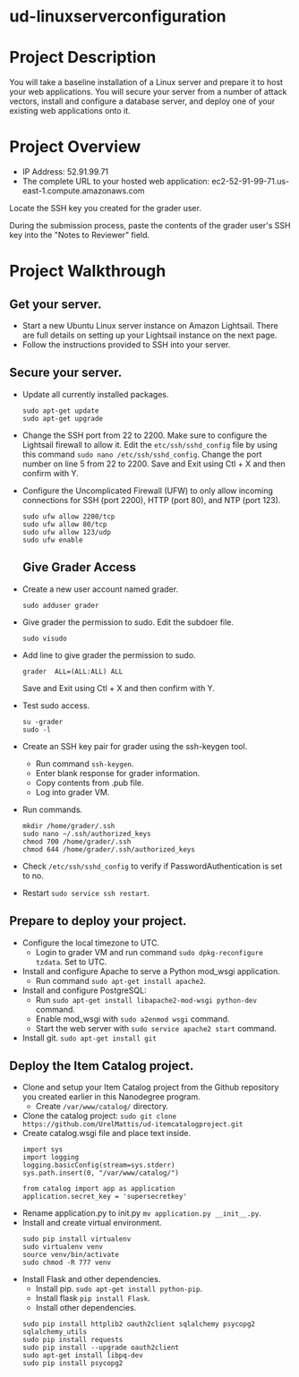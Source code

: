 # ud-linuxserverconfiguration

# Project Description
You will take a baseline installation of a Linux server and prepare it to host your web applications. You will secure your server from a number of attack vectors, install and configure a database server, and deploy one of your existing web applications onto it.

# Project Overview
* IP Address: 52.91.99.71
* The complete URL to your hosted web application: ec2-52-91-99-71.us-east-1.compute.amazonaws.com

Locate the SSH key you created for the grader user.

During the submission process, paste the contents of the grader user's SSH key into the "Notes to Reviewer" field.

# Project Walkthrough
## Get your server.
* Start a new Ubuntu Linux server instance on Amazon Lightsail. There are full details on setting up your Lightsail instance on the next page.
* Follow the instructions provided to SSH into your server.

## Secure your server.
* Update all currently installed packages.
  ```
  sudo apt-get update
  sudo apt-get upgrade
  ```
* Change the SSH port from 22 to 2200. Make sure to configure the Lightsail firewall to allow it.
   Edit the ```etc/ssh/sshd_config``` file by using this command ```sudo nano /etc/ssh/sshd_config```.
   Change the port number on line 5 from 22 to 2200.
   Save and Exit using Ctl + X and then confirm with Y.
* Configure the Uncomplicated Firewall (UFW) to only allow incoming connections for SSH (port 2200), HTTP (port 80), and NTP (port 123).
  ```
  sudo ufw allow 2200/tcp
  sudo ufw allow 80/tcp
  sudo ufw allow 123/udp
  sudo ufw enable
  ```
  ## Give Grader Access
* Create a new user account named grader.
  ```
  sudo adduser grader
  ```
* Give grader the permission to sudo.
   Edit the subdoer file.
  ```
  sudo visudo
  ```
* Add line to give grader the permission to sudo.
  ```
  grader  ALL=(ALL:ALL) ALL
  ```
   Save and Exit using Ctl + X and then confirm with Y.
  
* Test sudo access.
  ```
  su -grader
  sudo -l
  ```
* Create an SSH key pair for grader using the ssh-keygen tool.
  * Run command ```ssh-keygen```.
  * Enter blank response for grader information.
  * Copy contents from .pub file.
  * Log into grader VM.

* Run commands.
  ```
  mkdir /home/grader/.ssh
  sudo nano ~/.ssh/authorized_keys
  chmod 700 /home/grader/.ssh
  chmod 644 /home/grader/.ssh/authorized_keys
  ```
 * Check ```/etc/ssh/sshd_config``` to verify if PasswordAuthentication is set to no.
 
 * Restart ```sudo service ssh restart```.
 
  ## Prepare to deploy your project.
* Configure the local timezone to UTC. 
  * Login to grader VM and run command ```sudo dpkg-reconfigure tzdata```. 
  Set to UTC.
* Install and configure Apache to serve a Python mod_wsgi application.
  * Run command ```sudo apt-get install apache2```.
* Install and configure PostgreSQL:
  * Run ```sudo apt-get install libapache2-mod-wsgi python-dev``` command.
  * Enable mod_wsgi with ```sudo a2enmod wsgi``` command.
  * Start the web server with ```sudo service apache2 start``` command.
* Install git.
  ```sudo apt-get install git```
 
 ## Deploy the Item Catalog project.
* Clone and setup your Item Catalog project from the Github repository you created earlier in this Nanodegree program.
  * Create ```/var/www/catalog/``` directory.
* Clone the catalog project: ```sudo git clone https://github.com/UrelMattis/ud-itemcatalogproject.git```
* Create catalog.wsgi file and place text inside.
  ```
  import sys
  import logging
  logging.basicConfig(stream=sys.stderr)
  sys.path.insert(0, "/var/www/catalog/")

  from catalog import app as application
  application.secret_key = 'supersecretkey'
  ```
* Rename application.py to init.py ```mv application.py __init__.py```.
* Install and create virtual environment.
  ```
  sudo pip install virtualenv
  sudo virtualenv venv
  source venv/bin/activate
  sudo chmod -R 777 venv
  ```
* Install Flask and other dependencies.
  * Install pip. 
  ```sudo apt-get install python-pip```.
  * Install flask ```pip install Flask```.
  * Install other dependencies. 
  ```
  sudo pip install httplib2 oauth2client sqlalchemy psycopg2 sqlalchemy_utils
  sudo pip install requests
  sudo pip install --upgrade oauth2client
  sudo apt-get install libpq-dev
  sudo pip install psycopg2
  ```
  



 
